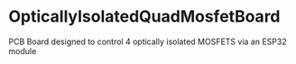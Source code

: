 # OpticallyIsolatedQuadMosfetBoard

PCB Board designed to control 4 optically isolated MOSFETS via an ESP32 module


